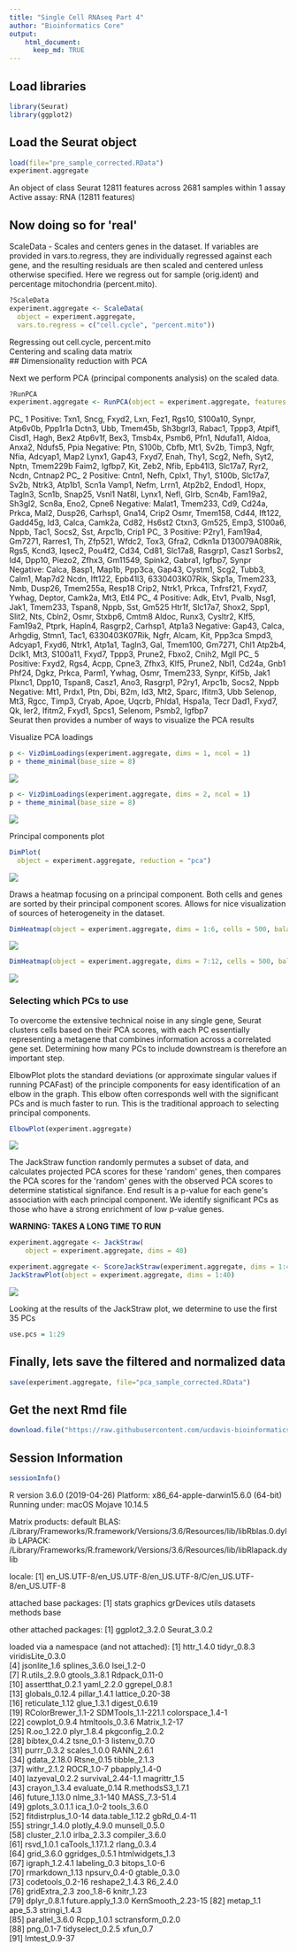 ```yaml
---
title: "Single Cell RNAseq Part 4"
author: "Bioinformatics Core"
output:
    html_document:
      keep_md: TRUE
---
```


## Load libraries

```r
library(Seurat)
library(ggplot2)
```

## Load the Seurat object

```r
load(file="pre_sample_corrected.RData")
experiment.aggregate
```

<div class='r_output'> An object of class Seurat 
 12811 features across 2681 samples within 1 assay 
 Active assay: RNA (12811 features)
</div>

## Now doing so for 'real'

ScaleData - Scales and centers genes in the dataset. If variables are provided in vars.to.regress, they are individually regressed against each gene, and the resulting residuals are then scaled and centered unless otherwise specified. Here we regress out for sample (orig.ident) and percentage mitochondria (percent.mito).


```r
?ScaleData
experiment.aggregate <- ScaleData(
  object = experiment.aggregate,
  vars.to.regress = c("cell.cycle", "percent.mito"))
```

<div class='r_output'> Regressing out cell.cycle, percent.mito
</div>
<div class='r_output'> Centering and scaling data matrix
</div>
## Dimensionality reduction with PCA

Next we perform PCA (principal components analysis) on the scaled data.  


```r
?RunPCA
experiment.aggregate <- RunPCA(object = experiment.aggregate, features = VariableFeatures(object = experiment.aggregate))
```

<div class='r_output'> PC_ 1 
 Positive:  Txn1, Sncg, Fxyd2, Lxn, Fez1, Rgs10, S100a10, Synpr, Atp6v0b, Ppp1r1a 
 	   Dctn3, Ubb, Tmem45b, Sh3bgrl3, Rabac1, Tppp3, Atpif1, Cisd1, Hagh, Bex2 
 	   Atp6v1f, Bex3, Tmsb4x, Psmb6, Pfn1, Ndufa11, Aldoa, Anxa2, Ndufs5, Ppia 
 Negative:  Ptn, S100b, Cbfb, Mt1, Sv2b, Timp3, Ngfr, Nfia, Adcyap1, Map2 
 	   Lynx1, Gap43, Fxyd7, Enah, Thy1, Scg2, Nefh, Syt2, Nptn, Tmem229b 
 	   Faim2, Igfbp7, Kit, Zeb2, Nfib, Epb41l3, Slc17a7, Ryr2, Ncdn, Cntnap2 
 PC_ 2 
 Positive:  Cntn1, Nefh, Cplx1, Thy1, S100b, Slc17a7, Sv2b, Ntrk3, Atp1b1, Scn1a 
 	   Vamp1, Nefm, Lrrn1, Atp2b2, Endod1, Hopx, Tagln3, Scn1b, Snap25, Vsnl1 
 	   Nat8l, Lynx1, Nefl, Glrb, Scn4b, Fam19a2, Sh3gl2, Scn8a, Eno2, Cpne6 
 Negative:  Malat1, Tmem233, Cd9, Cd24a, Prkca, Mal2, Dusp26, Carhsp1, Gna14, Crip2 
 	   Osmr, Tmem158, Cd44, Ift122, Gadd45g, Id3, Calca, Camk2a, Cd82, Hs6st2 
 	   Ctxn3, Gm525, Emp3, S100a6, Nppb, Tac1, Socs2, Sst, Arpc1b, Crip1 
 PC_ 3 
 Positive:  P2ry1, Fam19a4, Gm7271, Rarres1, Th, Zfp521, Wfdc2, Tox3, Gfra2, Cdkn1a 
 	   D130079A08Rik, Rgs5, Kcnd3, Iqsec2, Pou4f2, Cd34, Cd81, Slc17a8, Rasgrp1, Casz1 
 	   Sorbs2, Id4, Dpp10, Piezo2, Zfhx3, Gm11549, Spink2, Gabra1, Igfbp7, Synpr 
 Negative:  Calca, Basp1, Map1b, Ppp3ca, Gap43, Cystm1, Scg2, Tubb3, Calm1, Map7d2 
 	   Ncdn, Ift122, Epb41l3, 6330403K07Rik, Skp1a, Tmem233, Nmb, Dusp26, Tmem255a, Resp18 
 	   Crip2, Ntrk1, Prkca, Tnfrsf21, Fxyd7, Ywhag, Deptor, Camk2a, Mt3, Etl4 
 PC_ 4 
 Positive:  Adk, Etv1, Pvalb, Nsg1, Jak1, Tmem233, Tspan8, Nppb, Sst, Gm525 
 	   Htr1f, Slc17a7, Shox2, Spp1, Slit2, Nts, Cbln2, Osmr, Stxbp6, Cmtm8 
 	   Aldoc, Runx3, Cysltr2, Klf5, Fam19a2, Ptprk, Hapln4, Rasgrp2, Carhsp1, Atp1a3 
 Negative:  Gap43, Calca, Arhgdig, Stmn1, Tac1, 6330403K07Rik, Ngfr, Alcam, Kit, Ppp3ca 
 	   Smpd3, Adcyap1, Fxyd6, Ntrk1, Atp1a1, Tagln3, Gal, Tmem100, Gm7271, Chl1 
 	   Atp2b4, Dclk1, Mt3, S100a11, Fxyd7, Tppp3, Prune2, Fbxo2, Cnih2, Mgll 
 PC_ 5 
 Positive:  Fxyd2, Rgs4, Acpp, Cpne3, Zfhx3, Klf5, Prune2, Nbl1, Cd24a, Gnb1 
 	   Phf24, Dgkz, Prkca, Parm1, Ywhag, Osmr, Tmem233, Synpr, Kif5b, Jak1 
 	   Plxnc1, Dpp10, Tspan8, Casz1, Ano3, Rasgrp1, P2ry1, Arpc1b, Socs2, Nppb 
 Negative:  Mt1, Prdx1, Ptn, Dbi, B2m, Id3, Mt2, Sparc, Ifitm3, Ubb 
 	   Selenop, Mt3, Rgcc, Timp3, Cryab, Apoe, Uqcrb, Phlda1, Hspa1a, Tecr 
 	   Dad1, Fxyd7, Qk, Ier2, Ifitm2, Fxyd1, Spcs1, Selenom, Psmb2, Igfbp7
</div>
Seurat then provides a number of ways to visualize the PCA results

Visualize PCA loadings

```r
p <- VizDimLoadings(experiment.aggregate, dims = 1, ncol = 1)
p + theme_minimal(base_size = 8)
```

![](scRNA_Workshop-PART4_files/figure-html/unnamed-chunk-5-1.png)<!-- -->

```r
p <- VizDimLoadings(experiment.aggregate, dims = 2, ncol = 1)
p + theme_minimal(base_size = 8)
```

![](scRNA_Workshop-PART4_files/figure-html/unnamed-chunk-5-2.png)<!-- -->

Principal components plot

```r
DimPlot(
  object = experiment.aggregate, reduction = "pca")
```

![](scRNA_Workshop-PART4_files/figure-html/unnamed-chunk-6-1.png)<!-- -->

Draws a heatmap focusing on a principal component. Both cells and genes are sorted by their principal component scores. Allows for nice visualization of sources of heterogeneity in the dataset.


```r
DimHeatmap(object = experiment.aggregate, dims = 1:6, cells = 500, balanced = TRUE)
```

![](scRNA_Workshop-PART4_files/figure-html/unnamed-chunk-7-1.png)<!-- -->

```r
DimHeatmap(object = experiment.aggregate, dims = 7:12, cells = 500, balanced = TRUE)
```

![](scRNA_Workshop-PART4_files/figure-html/unnamed-chunk-7-2.png)<!-- -->

### Selecting which PCs to use
To overcome the extensive technical noise in any single gene, Seurat clusters cells based on their PCA scores, with each PC essentially representing a metagene that combines information across a correlated gene set. Determining how many PCs to include downstream is therefore an important step.

ElbowPlot plots the standard deviations (or approximate singular values if running PCAFast) of the principle components for easy identification of an elbow in the graph. This elbow often corresponds well with the significant PCs and is much faster to run.  This is the traditional approach to selecting principal components.


```r
ElbowPlot(experiment.aggregate)
```

![](scRNA_Workshop-PART4_files/figure-html/unnamed-chunk-8-1.png)<!-- -->

The JackStraw function randomly permutes a subset of data, and calculates projected PCA scores for these 'random' genes, then compares the PCA scores for the 'random' genes with the observed PCA scores to determine statistical signifance. End result is a p-value for each gene's association with each principal component. We identify significant PCs as those who have a strong enrichment of low p-value genes.

__WARNING: TAKES A LONG TIME TO RUN__

```r
experiment.aggregate <- JackStraw(
    object = experiment.aggregate, dims = 40)
```


```r
experiment.aggregate <- ScoreJackStraw(experiment.aggregate, dims = 1:40)
JackStrawPlot(object = experiment.aggregate, dims = 1:40)
```

![](scRNA_Workshop-PART4_files/figure-html/unnamed-chunk-10-1.png)<!-- -->

Looking at the results of the JackStraw plot, we determine to use the first 35 PCs

```r
use.pcs = 1:29
```

## Finally, lets save the filtered and normalized data

```r
save(experiment.aggregate, file="pca_sample_corrected.RData")
```

## Get the next Rmd file

```r
download.file("https://raw.githubusercontent.com/ucdavis-bioinformatics-training/2019-single-cell-RNA-sequencing-Workshop-UCD_UCSF/master/scrnaseq_analysis/scRNA_Workshop-PART5.Rmd", "scRNA_Workshop-PART5.Rmd")
```

## Session Information

```r
sessionInfo()
```

<div class='r_output'> R version 3.6.0 (2019-04-26)
 Platform: x86_64-apple-darwin15.6.0 (64-bit)
 Running under: macOS Mojave 10.14.5
 
 Matrix products: default
 BLAS:   /Library/Frameworks/R.framework/Versions/3.6/Resources/lib/libRblas.0.dylib
 LAPACK: /Library/Frameworks/R.framework/Versions/3.6/Resources/lib/libRlapack.dylib
 
 locale:
 [1] en_US.UTF-8/en_US.UTF-8/en_US.UTF-8/C/en_US.UTF-8/en_US.UTF-8
 
 attached base packages:
 [1] stats     graphics  grDevices utils     datasets  methods   base     
 
 other attached packages:
 [1] ggplot2_3.2.0 Seurat_3.0.2 
 
 loaded via a namespace (and not attached):
  [1] httr_1.4.0          tidyr_0.8.3         viridisLite_0.3.0  
  [4] jsonlite_1.6        splines_3.6.0       lsei_1.2-0         
  [7] R.utils_2.9.0       gtools_3.8.1        Rdpack_0.11-0      
 [10] assertthat_0.2.1    yaml_2.2.0          ggrepel_0.8.1      
 [13] globals_0.12.4      pillar_1.4.1        lattice_0.20-38    
 [16] reticulate_1.12     glue_1.3.1          digest_0.6.19      
 [19] RColorBrewer_1.1-2  SDMTools_1.1-221.1  colorspace_1.4-1   
 [22] cowplot_0.9.4       htmltools_0.3.6     Matrix_1.2-17      
 [25] R.oo_1.22.0         plyr_1.8.4          pkgconfig_2.0.2    
 [28] bibtex_0.4.2        tsne_0.1-3          listenv_0.7.0      
 [31] purrr_0.3.2         scales_1.0.0        RANN_2.6.1         
 [34] gdata_2.18.0        Rtsne_0.15          tibble_2.1.3       
 [37] withr_2.1.2         ROCR_1.0-7          pbapply_1.4-0      
 [40] lazyeval_0.2.2      survival_2.44-1.1   magrittr_1.5       
 [43] crayon_1.3.4        evaluate_0.14       R.methodsS3_1.7.1  
 [46] future_1.13.0       nlme_3.1-140        MASS_7.3-51.4      
 [49] gplots_3.0.1.1      ica_1.0-2           tools_3.6.0        
 [52] fitdistrplus_1.0-14 data.table_1.12.2   gbRd_0.4-11        
 [55] stringr_1.4.0       plotly_4.9.0        munsell_0.5.0      
 [58] cluster_2.1.0       irlba_2.3.3         compiler_3.6.0     
 [61] rsvd_1.0.1          caTools_1.17.1.2    rlang_0.3.4        
 [64] grid_3.6.0          ggridges_0.5.1      htmlwidgets_1.3    
 [67] igraph_1.2.4.1      labeling_0.3        bitops_1.0-6       
 [70] rmarkdown_1.13      npsurv_0.4-0        gtable_0.3.0       
 [73] codetools_0.2-16    reshape2_1.4.3      R6_2.4.0           
 [76] gridExtra_2.3       zoo_1.8-6           knitr_1.23         
 [79] dplyr_0.8.1         future.apply_1.3.0  KernSmooth_2.23-15 
 [82] metap_1.1           ape_5.3             stringi_1.4.3      
 [85] parallel_3.6.0      Rcpp_1.0.1          sctransform_0.2.0  
 [88] png_0.1-7           tidyselect_0.2.5    xfun_0.7           
 [91] lmtest_0.9-37
</div>